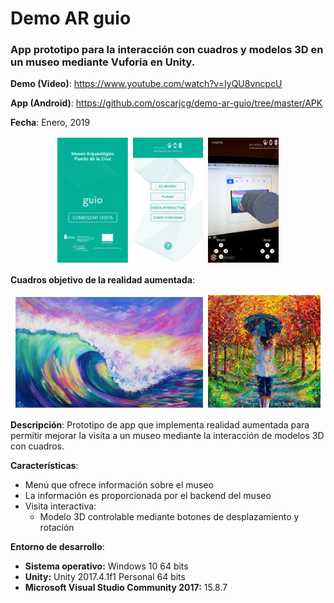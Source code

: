 # **Demo AR guio**
### App prototipo para la interacción con cuadros y modelos 3D en un museo mediante Vuforia en Unity.

**Demo (Video)**: https://www.youtube.com/watch?v=IyQU8vncpcU

**App (Android)**: https://github.com/oscarjcg/demo-ar-guio/tree/master/APK

**Fecha**: Enero, 2019

<p align="center">
    <img style="padding: 2px;" src="images/1.jpg" alt="Image 1"	title="Preview" height="200"/>
    <img style="padding: 2px;" src="images/2.jpg" alt="Image 2"    title="Preview" height="200"/>
    <img style="padding: 2px;" src="images/3.jpg" alt="Image 3"	title="Preview" height="200"/>
</p>

**Cuadros objetivo de la realidad aumentada**:
<p align="center">
    <img style="padding: 2px;" src="images/target1.jpg" alt="Image 4"	title="Preview" width="300"/>
    <img style="padding: 2px;" src="images/target2.jpg" alt="Image 5"    title="Preview" width="180"/>
</p> 


**Descripción**: Prototipo de app que implementa realidad aumentada para permitir mejorar la visita a un museo mediante la interacción de modelos 3D con cuadros.

**Características**:
* Menú que ofrece información sobre el museo
* La información es proporcionada por el backend del museo
* Visita interactiva:
    * Modelo 3D controlable mediante botones de desplazamiento y rotación

**Entorno de desarrollo**:
* **Sistema operativo:** Windows 10 64 bits
* **Unity:** Unity 2017.4.1f1 Personal 64 bits
* **Microsoft Visual Studio Community 2017:** 15.8.7
